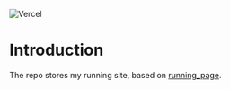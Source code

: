 ![Vercel](https://vercelbadge.vercel.app/api/real-jiakai/running_page_24)

# Introduction

The repo stores my running site, based on [running_page](https://github.com/yihong0618/running_page).